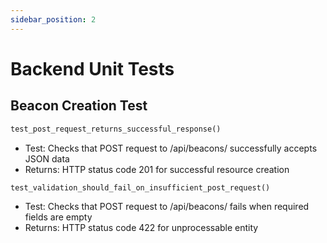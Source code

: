 ```yaml
---
sidebar_position: 2
---
```

# Backend Unit Tests

## Beacon Creation Test

```php
test_post_request_returns_successful_response()
```
- Test: Checks that POST request to /api/beacons/ successfully accepts JSON data
- Returns: HTTP status code 201 for successful resource creation

```php
test_validation_should_fail_on_insufficient_post_request()
```
- Test: Checks that POST request to /api/beacons/ fails when required fields are empty
- Returns: HTTP status code 422 for unprocessable entity